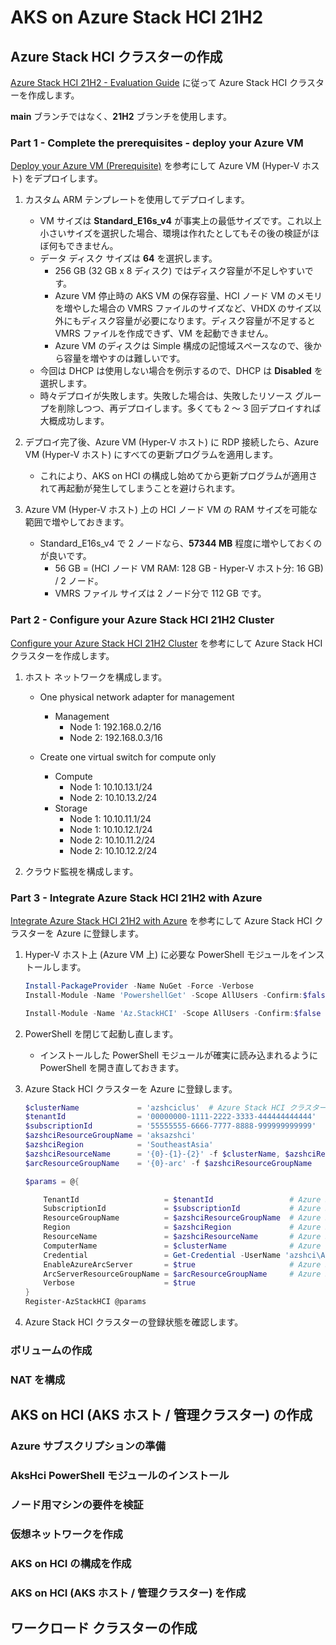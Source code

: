 # AKS on Azure Stack HCI 21H2

## Azure Stack HCI クラスターの作成

[Azure Stack HCI 21H2 - Evaluation Guide](https://github.com/Azure/AzureStackHCI-EvalGuide/tree/21H2) に従って Azure Stack HCI クラスターを作成します。

**main** ブランチではなく、**21H2** ブランチを使用します。

### Part 1 - Complete the prerequisites - deploy your Azure VM

[Deploy your Azure VM (Prerequisite)](https://github.com/Azure/AzureStackHCI-EvalGuide/blob/21H2/deployment/steps/1_DeployAzureVM.md) を参考にして Azure VM (Hyper-V ホスト) をデプロイします。

1. カスタム ARM テンプレートを使用してデプロイします。

    - VM サイズは **Standard_E16s_v4** が事実上の最低サイズです。これ以上小さいサイズを選択した場合、環境は作れたとしてもその後の検証がほぼ何もできません。
    - データ ディスク サイズは **64** を選択します。
        - 256 GB (32 GB x 8 ディスク) ではディスク容量が不足しやすいです。
        - Azure VM 停止時の AKS VM の保存容量、HCI ノード VM のメモリを増やした場合の VMRS ファイルのサイズなど、VHDX のサイズ以外にもディスク容量が必要になります。ディスク容量が不足すると VMRS ファイルを作成できず、VM を起動できません。
        - Azure VM のディスクは Simple 構成の記憶域スペースなので、後から容量を増やすのは難しいです。
    - 今回は DHCP は使用しない場合を例示するので、DHCP は **Disabled** を選択します。
    - 時々デプロイが失敗します。失敗した場合は、失敗したリソース グループを削除しつつ、再デプロイします。多くても 2 ～ 3 回デプロイすれば大概成功します。

2. デプロイ完了後、Azure VM (Hyper-V ホスト) に RDP 接続したら、Azure VM (Hyper-V ホスト) にすべての更新プログラムを適用します。

    - これにより、AKS on HCI の構成し始めてから更新プログラムが適用されて再起動が発生してしまうことを避けられます。

3. Azure VM (Hyper-V ホスト) 上の HCI ノード VM の RAM サイズを可能な範囲で増やしておきます。

    - Standard_E16s_v4 で 2 ノードなら、**57344 MB** 程度に増やしておくのが良いです。
        - 56 GB = (HCI ノード VM RAM: 128 GB - Hyper-V ホスト分: 16 GB) / 2 ノード。
        - VMRS ファイル サイズは 2 ノード分で 112 GB です。

### Part 2 - Configure your Azure Stack HCI 21H2 Cluster

[Configure your Azure Stack HCI 21H2 Cluster](https://github.com/Azure/AzureStackHCI-EvalGuide/blob/21H2/deployment/steps/2_DeployAzSHCI.md) を参考にして Azure Stack HCI クラスターを作成します。

1. ホスト ネットワークを構成します。

    - One physical network adapter for management
        - Management
            - Node 1: 192.168.0.2/16
            - Node 2: 192.168.0.3/16

    - Create one virtual switch for compute only
        - Compute
            - Node 1: 10.10.13.1/24
            - Node 2: 10.10.13.2/24
        - Storage
            - Node 1: 10.10.11.1/24
            - Node 1: 10.10.12.1/24
            - Node 2: 10.10.11.2/24
            - Node 2: 10.10.12.2/24

2. クラウド監視を構成します。

### Part 3 - Integrate Azure Stack HCI 21H2 with Azure

[Integrate Azure Stack HCI 21H2 with Azure](https://github.com/Azure/AzureStackHCI-EvalGuide/blob/21H2/deployment/steps/3_AzSHCIIntegration.md) を参考にして Azure Stack HCI クラスターを Azure に登録します。

1. Hyper-V ホスト上 (Azure VM 上) に必要な PowerShell モジュールをインストールします。

    ```powershell
    Install-PackageProvider -Name NuGet -Force -Verbose
    Install-Module -Name 'PowershellGet' -Scope AllUsers -Confirm:$false -SkipPublisherCheck -Force -Verbose

    Install-Module -Name 'Az.StackHCI' -Scope AllUsers -Confirm:$false -Verbose
    ```

2. PowerShell を閉じて起動し直します。

    - インストールした PowerShell モジュールが確実に読み込まれるように PowerShell を開き直しておきます。

3. Azure Stack HCI クラスターを Azure に登録します。

    ```powershell
    $clusterName             = 'azshciclus'  # Azure Stack HCI クラスターの名前です。Evaluation Guide の場合はこの名前になっています
    $tenantId                = '00000000-1111-2222-3333-444444444444'
    $subscriptionId          = '55555555-6666-7777-8888-999999999999'
    $azshciResourceGroupName = 'aksazshci'
    $azshciRegion            = 'SoutheastAsia'
    $azshciResourceName      = '{0}-{1}-{2}' -f $clusterName, $azshciResourceGroupName, (Get-Date).ToString('yyMMdd-HHmm')  # Azure Stack HCI リソースの名前。
    $arcResourceGroupName    = '{0}-arc' -f $azshciResourceGroupName

    $params = @{

        TenantId                   = $tenantId                 # Azure Stack HCI リソースを作成する Azure サブスクリプションが関連付いている Azure AD テナントの ID です
        SubscriptionId             = $subscriptionId           # Azure Stack HCI リソースを作成する Azure サブスクリプションの ID です
        ResourceGroupName          = $azshciResourceGroupName  # Azure Stack HCI リソースを作成するリソース グループ名です。
        Region                     = $azshciRegion             # Azure Stack HCI リソースを作成する場所です。一部のリージョンでのみ作成できます。https://docs.microsoft.com/en-us/azure-stack/hci/deploy/register-with-azure
        ResourceName               = $azshciResourceName       # Azure Stack HCI リソースの名前です。省略した場合の既定値はクラスター名です
        ComputerName               = $clusterName              # Azure 登録する Azure Stack HCI クラスターの名前、またはいずれかのノードの名前です
        Credential                 = Get-Credential -UserName 'azshci\AzureUser' -Message 'Enter the password'
        EnableAzureArcServer       = $true                     # Azure Stack HCI クラスター ノードを Azure Arc-enabled server として登録する場合は $true を指定します
        ArcServerResourceGroupName = $arcResourceGroupName     # Azure Stack HCI クラスター ノードの Azure Arc リソースを配置するリソース グループ名です。
        Verbose                    = $true
    }
    Register-AzStackHCI @params
    ```

3. Azure Stack HCI クラスターの登録状態を確認します。




### ボリュームの作成

### NAT を構成


## AKS on HCI (AKS ホスト / 管理クラスター) の作成

### Azure サブスクリプションの準備

### AksHci PowerShell モジュールのインストール

### ノード用マシンの要件を検証

### 仮想ネットワークを作成

### AKS on HCI の構成を作成

### AKS on HCI (AKS ホスト / 管理クラスター) を作成

## ワークロード クラスターの作成
